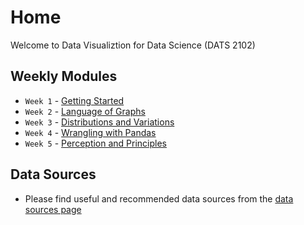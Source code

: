 # Home
Welcome to Data Visualiztion for Data Science (DATS 2102)
## Weekly Modules

* `Week 1` - [Getting Started](weekly/module_week_1_getting_started.md)
* `Week 2` - [Language of Graphs](weekly/module_week_2_language_of_graphs.md)
* `Week 3` - [Distributions and Variations](weekly/module_week_3_distributions_variation.md)
* `Week 4` - [Wrangling with Pandas](weekly/module_week_4_wrangling_with_pandas.md)
* `Week 5` - [Perception and Principles](weekly/module_week_5_perception_principles.md)




## Data Sources
*    Please find useful and recommended data sources from the [data sources page](ds/data_sources_module.md)
